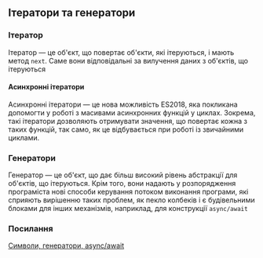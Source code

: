 ## Ітератори та генератори

### Ітератор

Ітератор — це об'єкт, що повертає об'єкти, які ітеруються, і мають метод `next`. Саме вони відповідальні за вилучення даних з об'єктів, що ітеруються

#### Асинхронні ітератори

Асинхронні ітератори — це нова можливість ES2018, яка покликана допомогти у роботі з масивами асинхронних функцій у циклах. Зокрема, такі ітератори дозволяють отримувати значення, що повертає кожна з таких функцій, так само, як це відбувається при роботі із звичайними циклами.

### Генератори

Генератор — це об'єкт, що дає більш високий рівень абстракції для об'єктів, що ітеруються. Крім того, вони надають у розпорядження програміста нові способи керування потоком виконання програми, які сприяють вирішенню таких проблем, як пекло колбеків і є будівельними блоками для інших механізмів, наприклад, для конструкції `async/await`

### Посилання

<a href="https://habr.com/ru/company/ruvds/blog/359004/">Символи, генератори, async/await</a>
